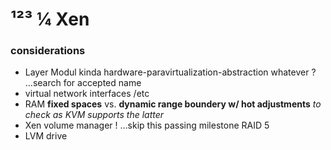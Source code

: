 # ¹²³ ¼ Xen
### considerations

- Layer Modul kinda hardware-paravirtualization-abstraction whatever ? …search for accepted name
- virtual network interfaces /etc
- RAM **fixed spaces** vs. **dynamic range boundery w/ hot adjustments** _to check as KVM supports the latter_
- Xen volume manager ! …skip this passing milestone RAID 5
- LVM drive
